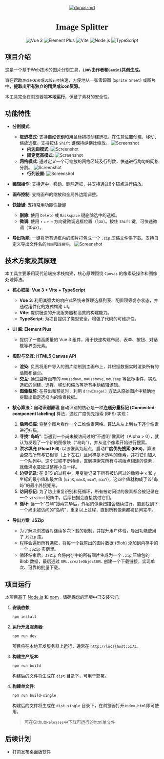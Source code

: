 <div align="center">

[![doocs-md](doc/image/logo.svg)](https://github.com/ask-tao/image-splitter)

</div>

<h1 align="center" style="font-family: 'Roboto Slab', serif;">Image Splitter</h1>

<div align="center">

![Vue 3](https://img.shields.io/badge/Vue-3-4FC08D?logo=vue.js&logoColor=white) ![Element Plus](https://img.shields.io/badge/Element--Plus-409EFF?logo=element-plus&logoColor=white) ![Vite](https://img.shields.io/badge/Vite-5-purple?logo=vite&logoColor=white)  ![Node.js](https://img.shields.io/badge/Node.js-16.x%2B-brightgreen) ![TypeScript](https://img.shields.io/badge/TypeScript-007ACC?logo=typescript&logoColor=white)

</div>

## 项目介绍

这是一个基于Web技术的图片分割工具，**`100%`由作者和`Gemini`共创生成。**

旨在帮助`游戏开发者`或`UI设计师`快速、方便地从一张雪碧图 (`Sprite Sheet`) 或图片中，**提取出所有独立的精灵或icon资源。**

本工具完全在浏览器端**本地运行**，保证了素材的安全性。

## 功能特性

- **分割模式**:
    - **框选模式**: 支持**自动识别**和用鼠标拖拽创建选框。在任意位置创建、移动、缩放选框。支持按住 `Shift` 键保持纵横比缩放。
    ![Screenshot](doc/image/box_mode.png)
        - **内边距模式**:
        ![Screenshot](doc/image/padding_mode.png) 
        - **固定宽高模式**:
        ![Screenshot](doc/image/fixed_mode.png)
    - **网格模式**: 通过定义一个可缩放的网格区域及行列数，快速进行均匀的网格分割。
    ![Screenshot](doc/image/split_mode.png)
        - **行列设置**:
        ![Screenshot](doc/image/grid_mode.png)
- **编辑操作**: 支持选中、移动、删除选框，并支持通过8个锚点进行缩放。
- **画布控制**: 支持画布的缩放和全局外边距调整。

- **快捷键**: 支持常用功能快捷键
    - **删除**: 使用 `Delete` 或 `Backspace` 键删除选中的选框。
    - **微调**: 使用 `↑` `↓` `←` `→` 方向键微调选框位置（1px）。按住 `Shift` 键，可快速微调（10px）。

- **导出功能**: 一键将所有选框内的图片打包成一个 `.zip` 压缩文件供下载。支持自定义导出文件名的`前缀`和`连接符`。
    ![Screenshot](doc/image/export_func.png)

## 技术方案及其原理

本工具主要采用现代前端技术栈构建，核心原理围绕 `Canvas` 的像素级操作和图像处理算法。

- **核心框架**: **Vue 3 + Vite + TypeScript**
  - **Vue 3**: 利用其强大的响应式系统来管理选框列表、配置项等复杂状态，并通过组件化的方式构建 UI。
  - **Vite**: 提供极速的开发服务器和高效的构建能力。
  - **TypeScript**: 为项目提供了类型安全，增强了代码的可维护性。

- **UI 库**: **Element Plus**
  - 提供了一套高质量的 Vue 3 组件，用于快速构建布局、表单、按钮、对话框等界面元素。

- **图形与交互**: **HTML5 Canvas API**
  - **渲染**: 负责将用户导入的图片绘制到主画布上，并根据数据实时渲染所有的选框和锚点。
  - **交互**: 通过监听画布的 `mousedown`, `mousemove`, `mouseup` 等鼠标事件，实现选框的创建、选择、移动和缩放等所有手动编辑逻辑。
  - **图像裁剪**: 在导出和预览时，利用 `drawImage()` 方法从原始图片中精确地提取出指定选框内的像素数据。

- **核心算法：自动识别原理**
  自动识别的核心是一种**连通分量标记 (Connected-component labeling)** 算法，通过广度优先搜索 (BFS) 实现：
  1.  **像素扫描**: 将整个图片看作一个二维像素网格。算法从左上到右下逐个像素进行扫描。
  2.  **寻找“岛屿”**: 当遇到一个尚未被访问过的“不透明”像素时（Alpha > 0），就认为发现了一个新的图像块（“岛屿”），并从这个像素开始进行搜索。
  3.  **洪水填充 (Flood Fill)**: 以该像素为起点，启动**广度优先搜索 (BFS)**。算法会查找所有与它相邻（上下左右）且同样是不透明的像素，并将它们加入一个队列中。这个过程不断持续，直到探索完所有与初始点相连的像素，就像洪水蔓延过整座小岛一样。
  4.  **边界记录**: 在 BFS 的过程中，用变量记录下所有被访问过的像素中 `x` 和 `y` 坐标的最小值和最大值 (`minX`, `maxX`, `minY`, `maxY`)。这四个值就构成了该“岛屿”的最小外接矩形。
  5.  **访问标记**: 为了防止重复识别和死循环，所有被访问过的像素都会被记录在一个 `visited` 矩阵中，后续扫描会直接跳过它们。
  6.  **循环**: 当一个“岛屿”搜索完毕后，外层的像素扫描会继续进行，直到找到下一个尚未被访问的“岛屿”，重复以上过程，直到所有像素都被访问完毕。

- **导出方案**: **JSZip**
  - 为了解决浏览器对连续多次下载的限制，并提升用户体验，导出功能使用了 `JSZip` 库。
  - 程序会遍历所有选框，将每一个裁剪出的图片数据 (Blob) 添加到内存中的一个 `JSZip` 实例里。
  - 循环结束后，`JSZip` 会将内存中的所有图片生成为一个 `.zip` 压缩包的 Blob 数据，最后通过 `URL.createObjectURL` 创建一个下载链接，实现单次、可靠的批量下载。

## 项目运行

本项目基于 [Node.js](https://nodejs.org/) 和 [npm](https://www.npmjs.com/)。请确保您的环境中已安装它们。

1.  **安装依赖**:
    ```bash
    npm install
    ```

2.  **运行开发服务器**:
    ```bash
    npm run dev
    ```
    项目将在本地开发服务器上运行，通常在 `http://localhost:5173`。

3.  **构建生产版本**:
    ```bash
    npm run build
    ```
    构建后的文件将生成在 `dist` 目录下，可用于部署。

4. **构建单文件**:
    ```bash
    npm run build-single
    ```
    构建后的文件将生成在 `dist-single` 目录下，在浏览器打开`index.html`即可使用。

    > 可在Github`Releases`中下载可运行的html单文件

## 后续计划
- 打包发布桌面版软件